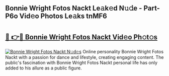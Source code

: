 ## Bonnie Wright Fotos Nackt Le𝚊k𝚎d N𝚞𝚍e - Part-P6o Vid𝚎o Photos Le𝚊ks tnMF6

# <h2><a href="http://fb0ujr.evod.top/?m=Bonnie+Wright+Fotos+Nackt">🔗 👉🔴 Bonnie Wright Fotos Nackt Vid𝚎o Ph𝚘t𝚘s</a></h2>

[![Bonnie Wright Fotos Nackt N𝚞d𝚎s](https://i.imgur.com/8V9OHl7.gif)](http://fb0ujr.evod.top/?m=Bonnie+Wright+Fotos+Nackt)
Online personality Bonnie Wright Fotos Nackt with a passion for dance and lifestyle, creating engaging content. The public's fascination with Bonnie Wright Fotos Nackt personal life has only added to his allure as a public figure. 
